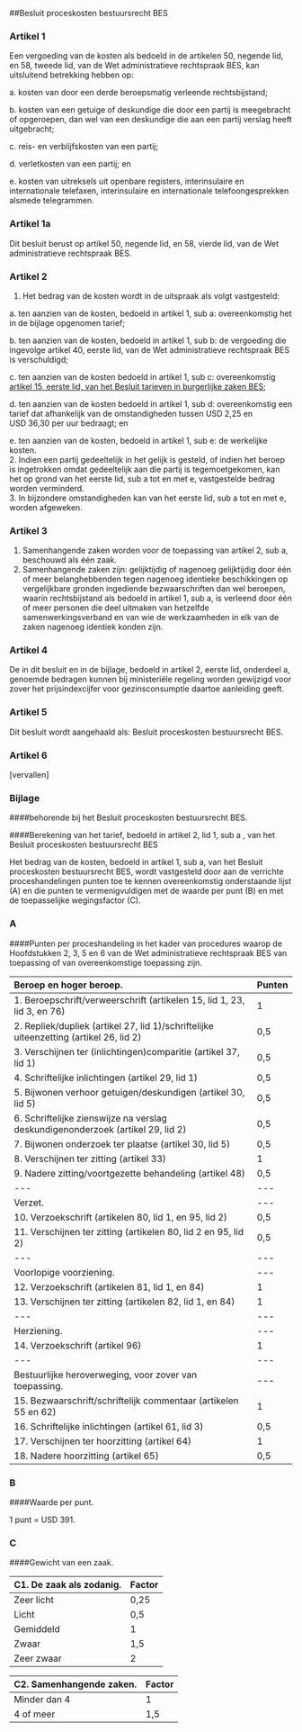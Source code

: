 <meta http-equiv='Content-Type' content='text/html; charset=utf-8' />

##Besluit proceskosten bestuursrecht BES

### Artikel  1  

Een vergoeding van de kosten als bedoeld in de artikelen 50, negende lid, en 58, tweede lid, van de Wet administratieve rechtspraak BES, kan uitsluitend betrekking hebben op: 

a. kosten van door een derde beroepsmatig verleende rechtsbijstand;  

b. kosten van een getuige of deskundige die door een partij is meegebracht of opgeroepen, dan wel van een deskundige die aan een partij verslag heeft uitgebracht;  

c. reis- en verblijfskosten van een partij;  

d. verletkosten van een partij; en  

e. kosten van uitreksels uit openbare registers, interinsulaire en internationale telefaxen, interinsulaire en internationale telefoongesprekken alsmede telegrammen.    

### Artikel  1a  

Dit besluit berust op artikel 50, negende lid, en 58, vierde lid, van de Wet administratieve rechtspraak BES.  

### Artikel  2  

1.  Het bedrag van de kosten wordt in de uitspraak als volgt vastgesteld: 

a. ten aanzien van de kosten, bedoeld in artikel 1, sub a: overeenkomstig het in de bijlage opgenomen tarief;  

b. ten aanzien van de kosten, bedoeld in artikel 1, sub b: de vergoeding die ingevolge artikel 40, eerste lid, van de Wet administratieve rechtspraak BES is verschuldigd;  

c. ten aanzien van de kosten bedoeld in artikel 1, sub c: overeenkomstig [artikel 15, eerste lid, van het Besluit tarieven in burgerlijke zaken BES](../../../../../../AMvB-BES/besluit/tarieven/in/burgerlijke/zaken/bes/BWBR0028448/README.md);  

d. ten aanzien van de kosten bedoeld in artikel 1, sub d: overeenkomstig een tarief dat afhankelijk van de omstandigheden tussen USD 2,25 en USD 36,30 per uur bedraagt; en  

e. ten aanzien van de kosten, bedoeld in artikel 1, sub e: de werkelijke kosten.     
2.  Indien een partij gedeeltelijk in het gelijk is gesteld, of indien het beroep is ingetrokken omdat gedeeltelijk aan die partij is tegemoetgekomen, kan het op grond van het eerste lid, sub a tot en met e, vastgestelde bedrag worden verminderd.   
3.  In bijzondere omstandigheden kan van het eerste lid, sub a tot en met e, worden afgeweken.   

### Artikel  3  

1.  Samenhangende zaken worden voor de toepassing van artikel 2, sub a, beschouwd als één zaak.   
2.  Samenhangende zaken zijn: gelijktijdig of nagenoeg gelijktijdig door één of meer belanghebbenden tegen nagenoeg identieke beschikkingen op vergelijkbare gronden ingediende bezwaarschriften dan wel beroepen, waarin rechtsbijstand als bedoeld in artikel 1, sub a, is verleend door één of meer personen die deel uitmaken van hetzelfde samenwerkingsverband en van wie de werkzaamheden in elk van de zaken nagenoeg identiek konden zijn.   

### Artikel  4  

De in dit besluit en in de bijlage, bedoeld in artikel 2, eerste lid, onderdeel a, genoemde bedragen kunnen bij ministeriële regeling worden gewijzigd voor zover het prijsindexcijfer voor gezinsconsumptie daartoe aanleiding geeft.  

### Artikel  5  

Dit besluit wordt aangehaald als: Besluit proceskosten bestuursrecht BES.  

### Artikel  6  

[vervallen]  

### Bijlage  

####behorende bij het Besluit proceskosten bestuursrecht BES.

####Berekening van het tarief, bedoeld in artikel 2, lid 1, sub a , van het Besluit proceskosten bestuursrecht BES

Het bedrag van de kosten, bedoeld in artikel 1, sub a, van het Besluit proceskosten bestuursrecht BES, wordt vastgesteld door aan de verrichte proceshandelingen punten toe te kennen overeenkomstig onderstaande lijst (A) en die punten te vermenigvuldigen met de waarde per punt (B) en met de toepasselijke wegingsfactor (C). 

### A  

####Punten per proceshandeling in het kader van procedures waarop de Hoofdstukken 2, 3, 5 en 6 van de Wet administratieve rechtspraak BES van toepassing of van overeenkomstige toepassing zijn.

| Beroep en hoger beroep.  | Punten  |
|:---|:---|
| 1. Beroepschrift/verweerschrift (artikelen 15, lid 1, 23, lid 3, en 76)  | 1  |
| 2. Repliek/dupliek (artikel 27, lid 1)/schriftelijke uiteenzetting (artikel 26, lid 2)  | 0,5  |
| 3. Verschijnen ter (inlichtingen)comparitie (artikel 37, lid 1)  | 0,5  |
| 4. Schriftelijke inlichtingen (artikel 29, lid 1)  | 0,5  |
| 5. Bijwonen verhoor getuigen/deskundigen (artikel 30, lid 5)  | 0,5  |
| 6. Schriftelijke zienswijze na verslag deskundigenonderzoek (artikel 29, lid 2)  | 0,5  |
| 7. Bijwonen onderzoek ter plaatse (artikel 30, lid 5)  | 0,5  |
| 8. Verschijnen ter zitting (artikel 33)  | 1  |
| 9. Nadere zitting/voortgezette behandeling (artikel 48)  | 0,5  |
| --- | --- |
| Verzet.  | --- |
| 10. Verzoekschrift (artikelen 80, lid 1, en 95, lid 2)  | 0,5  |
| 11. Verschijnen ter zitting (artikelen 80, lid 2 en 95, lid 2)  | 0,5  |
| --- | --- |
| Voorlopige voorziening.  | --- |
| 12. Verzoekschrift (artikelen 81, lid 1, en 84)  | 1  |
| 13. Verschijnen ter zitting (artikelen 82, lid 1, en 84)  | 1  |
| --- | --- |
| Herziening.  | --- |
| 14. Verzoekschrift (artikel 96)  | 1  |
| --- | --- |
| Bestuurlijke heroverweging, voor zover van toepassing.  | --- |
| 15. Bezwaarschrift/schriftelijk commentaar (artikelen 55 en 62)  | 1  |
| 16. Schriftelijke inlichtingen (artikel 61, lid 3)  | 0,5  |
| 17. Verschijnen ter hoorzitting (artikel 64)  | 1  |
| 18. Nadere hoorzitting (artikel 65)  | 0,5  |

### B  

####Waarde per punt.

1 punt = USD 391.  

### C  

####Gewicht van een zaak.

| C1. De zaak als zodanig.  | Factor  |
|:---|:---|
| Zeer licht  | 0,25  |
| Licht  | 0,5  |
| Gemiddeld  | 1  |
| Zwaar  | 1,5  |
| Zeer zwaar  | 2  |

| C2. Samenhangende zaken.  | Factor  |
|:---|:---|
| Minder dan 4  | 1  |
| 4 of meer  | 1,5  |

